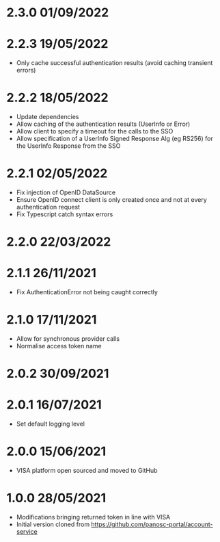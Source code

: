 2.3.0 01/09/2022
================

2.2.3 19/05/2022
================
 * Only cache successful authentication results (avoid caching transient errors)

2.2.2 18/05/2022
================
 * Update dependencies
 * Allow caching of the authentication results (UserInfo or Error)
 * Allow client to specify a timeout for the calls to the SSO
 * Allow specification of a UserInfo Signed Response Alg (eg RS256) for the UserInfo Response from the SSO

2.2.1 02/05/2022
================
 * Fix injection of OpenID DataSource
 * Ensure OpenID connect client is only created once and not at every authentication request
 * Fix Typescript catch syntax errors

2.2.0 22/03/2022
================

2.1.1 26/11/2021
================
 * Fix AuthenticationError not being caught correctly

2.1.0 17/11/2021
================
 * Allow for synchronous provider calls
 * Normalise access token name

2.0.2 30/09/2021
================

2.0.1 16/07/2021
================
 * Set default logging level

2.0.0 15/06/2021
================
 * VISA platform open sourced and moved to GitHub

1.0.0 28/05/2021
================
 * Modifications bringing returned token in line with VISA
 * Initial version cloned from https://github.com/panosc-portal/account-service